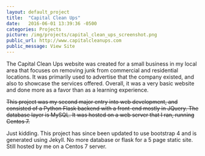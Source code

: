 ```yaml
---
layout: default_project
title:  "Capital Clean Ups"
date:   2016-06-01 13:39:36 -0500
categories: Projects
picture: /img/projects/capital_clean_ups_screenshot.png
public_url: http://www.capitalcleanups.com
public_message: View Site
---
```


The Capital Clean Ups website was created for a small business in my local area that focuses on removing junk from commercial and residential locations. It was primarily used to advertise that the company existed, and also to showcase the services offered. Overall, it was a very basic website and done more as a favor than as a learning experience.

~~This project was my second major entry into web development, and consisted of a Python Flask backend with a front-end mostly in JQuery. The database layer is MySQL. It was hosted on a web server that I ran, running Centos 7.~~

Just kidding. This project has since been updated to use bootstrap 4 and is
generated using Jekyll. No more database or flask for a 5 page static site.
Still hosted by me on a Centos 7 server.
